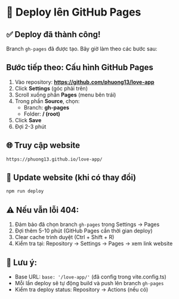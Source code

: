 # 🚀 Deploy lên GitHub Pages

## ✅ Deploy đã thành công!

Branch `gh-pages` đã được tạo. Bây giờ làm theo các bước sau:

## Bước tiếp theo: Cấu hình GitHub Pages

1. Vào repository: **https://github.com/phuong13/love-app**
2. Click **Settings** (góc phải trên)
3. Scroll xuống phần **Pages** (menu bên trái)
4. Trong phần **Source**, chọn:
   - Branch: **gh-pages**
   - Folder: **/ (root)**
5. Click **Save**
6. Đợi 2-3 phút

## 🌐 Truy cập website
```
https://phuong13.github.io/love-app/
```

## 🔄 Update website (khi có thay đổi)
```bash
npm run deploy
```

## ⚠️ Nếu vẫn lỗi 404:
1. Đảm bảo đã chọn branch `gh-pages` trong Settings → Pages
2. Đợi thêm 5-10 phút (GitHub Pages cần thời gian deploy)
3. Clear cache trình duyệt (Ctrl + Shift + R)
4. Kiểm tra tại: Repository → Settings → Pages → xem link website

## 📝 Lưu ý:
- Base URL: `base: '/love-app/'` (đã config trong vite.config.ts)
- Mỗi lần deploy sẽ tự động build và push lên branch `gh-pages`
- Kiểm tra deploy status: Repository → Actions (nếu có)
